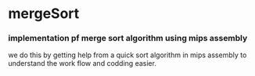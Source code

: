 # mergeSort
### implementation pf merge sort algorithm using mips assembly
we do this by getting help from a quick sort algorithm in mips assembly to understand the work flow and codding easier.

